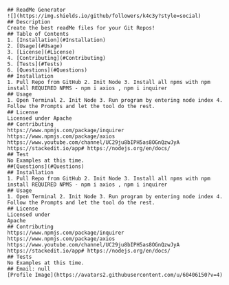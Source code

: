 
    ## ReadMe Generator
    ![](https://img.shields.io/github/followers/k4c3y?style=social)
    ## Description
    Create the best readMe files for your Git Repos! 
    ## Table of Contents
    1. [Installation](#Installation)
    2. [Usage](#Usage)
    3. [License](#License)
    4. [Contributing](#Contributing)
    5. [Tests](#Tests)
    6. [Questions](#Questions)
    ## Installation
    1. Pull Repo from GitHub 2. Init Node 3. Install all npms with npm install REQUIRED NPMS - npm i axios , npm i inquirer 
    ## Usage
    1. Open Terminal 2. Init Node 3. Run program by entering node index 4. Follow the Prompts and let the tool do the rest. 
    ## License
    Licensed under Apache
    ## Contributing
    https://www.npmjs.com/package/inquirer https://www.npmjs.com/package/axios https://www.youtube.com/channel/UC29ju8bIPH5as8OGnQzwJyA https://stackedit.io/app# https://nodejs.org/en/docs/
    ## Test
    No Examples at this time. 
    ##[Questions](#Questions)
    ## Installation
    1. Pull Repo from GitHub 2. Init Node 3. Install all npms with npm install REQUIRED NPMS - npm i axios , npm i inquirer 
    ## Usage
    1. Open Terminal 2. Init Node 3. Run program by entering node index 4. Follow the Prompts and let the tool do the rest. 
    ## License
    Licensed under 
    Apache
    ## Contributing
    https://www.npmjs.com/package/inquirer https://www.npmjs.com/package/axios https://www.youtube.com/channel/UC29ju8bIPH5as8OGnQzwJyA https://stackedit.io/app# https://nodejs.org/en/docs/
    ## Tests
    No Examples at this time. 
    ## Email: null
    [Profile Image](https://avatars2.githubusercontent.com/u/60406150?v=4)